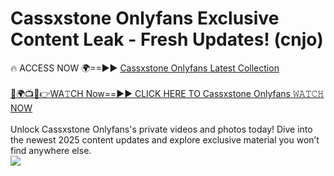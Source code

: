 # Cassxstone Onlyfans Exclusive Content Leak - Fresh Updates! (cnjo)

🔥 ACCESS NOW 🌍==►► <a href="https://tinyurl.com/kvy9nzfs" rel="nofollow">Cassxstone Onlyfans Latest Collection</a>
<br><br>
[🔴🌍📺📱👉WA𝚃CH Now==►► CLICK HERE TO Cassxstone Onlyfans 𝚆𝙰𝚃𝙲𝙷 NOW](https://tinyurl.com/kvy9nzfs)
<br><br>
Unlock Cassxstone Onlyfans's private videos and photos today! Dive into the newest 2025 content updates and explore exclusive material you won’t find anywhere else.
<br>
<a href="https://tinyurl.com/kvy9nzfs" rel="nofollow" data-target="animated-image.originalLink"><img src="https://camo.githubusercontent.com/8a4f000d20f83aca3bf7ec5f350d767afa0574a8a352519fd8cfa583a6f93a33/68747470733a2f2f692e696d6775722e636f6d2f644a486b345a712e676966" data-canonical-src="https://i.imgur.com/dJHk4Zq.gif" style="max-width: 100%; display: inline-block;" data-target="animated-image.originalImage"></a>
<br>
